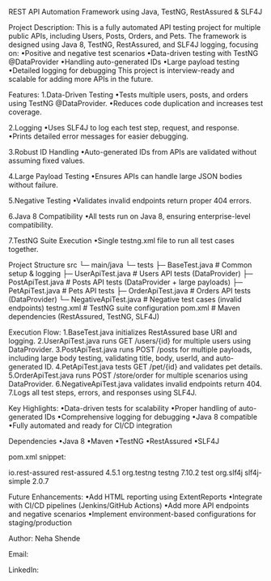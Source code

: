 REST API Automation Framework using Java, TestNG, RestAssured & SLF4J

Project Description:
This is a fully automated API testing project for multiple public APIs, including Users, Posts, Orders, and Pets. The framework is designed using Java 8, TestNG, RestAssured, and SLF4J logging, focusing on:
  •Positive and negative test scenarios
  •Data-driven testing with TestNG @DataProvider
  •Handling auto-generated IDs
  •Large payload testing
  •Detailed logging for debugging
This project is interview-ready and scalable for adding more APIs in the future.

Features:
1.Data-Driven Testing
  •Tests multiple users, posts, and orders using TestNG @DataProvider.
  •Reduces code duplication and increases test coverage.

2.Logging
  •Uses SLF4J to log each test step, request, and response.
  •Prints detailed error messages for easier debugging.

3.Robust ID Handling
  •Auto-generated IDs from APIs are validated without assuming fixed values.

4.Large Payload Testing
  •Ensures APIs can handle large JSON bodies without failure.

5.Negative Testing
  •Validates invalid endpoints return proper 404 errors.

6.Java 8 Compatibility
  •All tests run on Java 8, ensuring enterprise-level compatibility.

7.TestNG Suite Execution
  •Single testng.xml file to run all test cases together.

Project Structure
src
 └─ main/java
 └─ tests
      ├─ BaseTest.java           # Common setup & logging
      ├─ UserApiTest.java        # Users API tests (DataProvider)
      ├─ PostApiTest.java        # Posts API tests (DataProvider + large payloads)
      ├─ PetApiTest.java         # Pets API tests
      ├─ OrderApiTest.java       # Orders API tests (DataProvider)
      └─ NegativeApiTest.java    # Negative test cases (invalid endpoints)
testng.xml                      # TestNG suite configuration
pom.xml                          # Maven dependencies (RestAssured, TestNG, SLF4J)

Execution Flow:
  1.BaseTest.java initializes RestAssured base URI and logging.
  2.UserApiTest.java runs GET /users/{id} for multiple users using DataProvider.
  3.PostApiTest.java runs POST /posts for multiple payloads, including large body testing, validating title, body, userId, and auto-generated ID.
  4.PetApiTest.java tests GET /pet/{id} and validates pet details.
  5.OrderApiTest.java runs POST /store/order for multiple scenarios using DataProvider.
  6.NegativeApiTest.java validates invalid endpoints return 404.
  7.Logs all test steps, errors, and responses using SLF4J.

Key Highlights:
  •Data-driven tests for scalability
  •Proper handling of auto-generated IDs
  •Comprehensive logging for debugging
  •Java 8 compatible
  •Fully automated and ready for CI/CD integration

Dependencies
  •Java 8
  •Maven
  •TestNG
  •RestAssured
  •SLF4J

pom.xml snippet:

<dependencies>
    <dependency>
        <groupId>io.rest-assured</groupId>
        <artifactId>rest-assured</artifactId>
        <version>4.5.1</version>
    </dependency>
    <dependency>
        <groupId>org.testng</groupId>
        <artifactId>testng</artifactId>
        <version>7.10.2</version>
        <scope>test</scope>
    </dependency>
    <dependency>
        <groupId>org.slf4j</groupId>
        <artifactId>slf4j-simple</artifactId>
        <version>2.0.7</version>
    </dependency>
</dependencies>

Future Enhancements:
  •Add HTML reporting using ExtentReports
  •Integrate with CI/CD pipelines (Jenkins/GitHub Actions)
  •Add more API endpoints and negative scenarios
  •Implement environment-based configurations for staging/production

Author:
Neha Shende

Email: <your-email>

LinkedIn: <your-linkedin>
